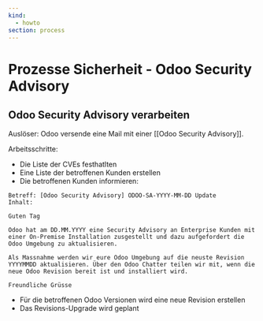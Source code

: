 ```yaml
---
kind:
  - howto
section: process
---
```


# Prozesse Sicherheit - Odoo Security Advisory

## Odoo Security Advisory verarbeiten

Auslöser: Odoo versende eine Mail mit einer [[Odoo Security Advisory]].

Arbeitsschritte:

- Die Liste der CVEs festhatlten
- Eine Liste der betroffenen Kunden erstellen
- Die betroffenen Kunden informieren:

```
Betreff: [Odoo Security Advisory] ODOO-SA-YYYY-MM-DD Update
Inhalt:

Guten Tag

Odoo hat am DD.MM.YYYY eine Security Advisory an Enterprise Kunden mit einer On-Premise Installation zusgestellt und dazu aufgefordert die Odoo Umgebung zu aktualisieren.

Als Massnahme werden wir eure Odoo Umgebung auf die neuste Revision YYYYMMDD aktualisieren. Über den Odoo Chatter teilen wir mit, wenn die neue Odoo Revision bereit ist und installiert wird.

Freundliche Grüsse
```

- Für die betroffenen Odoo Versionen wird eine neue Revision erstellen
- Das Revisions-Upgrade wird geplant
